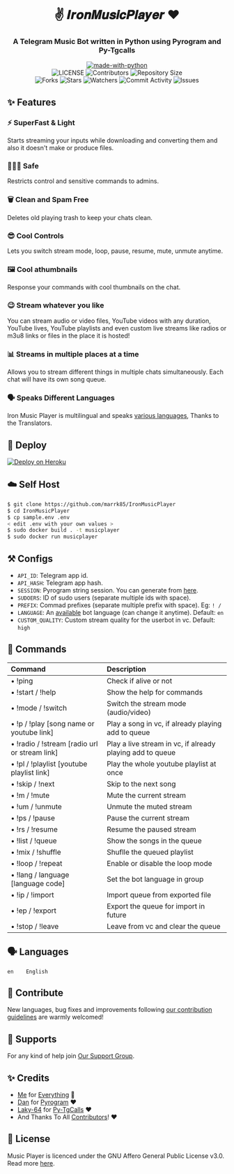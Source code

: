 <h1 align= center><b>✌️ 𝑰𝒓𝒐𝒏𝑴𝒖𝒔𝒊𝒄𝑷𝒍𝒂𝒚𝒆𝒓 ❤</b></h1>
<h3 align = center> A Telegram Music Bot written in Python using Pyrogram and Py-Tgcalls </h3>

<p align="center">
<a href="https://python.org"><img src="http://forthebadge.com/images/badges/made-with-python.svg" alt="made-with-python"></a>
<br>
    <img src="https://img.shields.io/github/license/marrk85/IronMusicPlayer?style=for-the-badge" alt="LICENSE">
    <img src="https://img.shields.io/github/contributors/marrk85/IronMusicPlayer?style=for-the-badge" alt="Contributors">
    <img src="https://img.shields.io/github/repo-size/marrk85/IronMusicPlayer?style=for-the-badge" alt="Repository Size"> <br>
    <img src="https://img.shields.io/github/forks/marrk85/IronMusicPlayer?style=for-the-badge" alt="Forks">
    <img src="https://img.shields.io/github/stars/marrk85/IronMusicPlayer?style=for-the-badge" alt="Stars">
    <img src="https://img.shields.io/github/watchers/marrk85/IronMusicPlayer?style=for-the-badge" alt="Watchers">
    <img src="https://img.shields.io/github/commit-activity/w/marrk85/IronMusicPlayer?style=for-the-badge" alt="Commit Activity">
    <img src="https://img.shields.io/github/issues/marrk855/IronMusicPlayer?style=for-the-badge" alt="Issues">
</p>

## ✨ <a name="features"></a>Features

### ⚡️ SuperFast & Light

Starts streaming your inputs while downloading and converting them and also it doesn't make or produce files.

### 👮🏻‍♀️ Safe

Restricts control and sensitive commands to admins.

### 🗑 Clean and Spam Free

Deletes old playing trash to keep your chats clean.

### 😎 Cool Controls

Lets you switch stream mode, loop, pause, resume, mute, unmute anytime.

### 🖼 Cool athumbnails

Response your commands with cool thumbnails on the chat.

### 😉 Stream whatever you like

You can stream audio or video files, YouTube videos with any duration, YouTube lives, YouTube playlists and even custom live streams like radios or m3u8 links or files in the place it is hosted!

### 📊 Streams in multiple places at a time

Allows you to stream different things in multiple chats simultaneously. Each chat will have its own song queue.

### 🗣 Speaks Different Languages

Iron Music Player is multilingual and speaks [various languages](#languages),
Thanks to the Translators.

## 🚀 <a name="deploy"></a>Deploy

[![Deploy on Heroku](https://www.herokucdn.com/deploy/button.svg)](https://heroku.com/deploy?template=https://github.com/johncarter371/IronMusicPlayer)

## ☁️ <a name="self_host"></a>Self Host

```bash
$ git clone https://github.com/marrk85/IronMusicPlayer
$ cd IronMusicPlayer
$ cp sample.env .env
< edit .env with your own values >
$ sudo docker build . -t musicplayer
$ sudo docker run musicplayer
```

## ⚒ <a name="configs"></a>Configs

- `API_ID`: Telegram app id.
- `API_HASH`: Telegram app hash.
- `SESSION`: Pyrogram string session. You can generate from [here](https://telegram.me/MarrkStringBot).
- `SUDOERS`: ID of sudo users (separate multiple ids with space).
- `PREFIX`: Commad prefixes (separate multiple prefix with space). Eg: `! /`
- `LANGUAGE`: An [available](#languages) bot language (can change it anytime). Default: `en`
- `CUSTOM_QUALITY`: Custom stream quality for the userbot in vc. Default: `high`

## 📄 <a name="commands"></a>Commands

Command | Description
:--- | :---
• !ping | Check if alive or not
• !start / !help | Show the help for commands
• !mode / !switch | Switch the stream mode (audio/video)
• !p / !play [song name or youtube link] | Play a song in vc, if already playing add to queue
• !radio / !stream [radio url or stream link] | Play a live stream in vc, if already playing add to queue
• !pl / !playlist [youtube playlist link] | Play the whole youtube playlist at once
• !skip / !next | Skip to the next song
• !m / !mute | Mute the current stream
• !um / !unmute | Unmute the muted stream
• !ps / !pause | Pause the current stream
• !rs / !resume | Resume the paused stream
• !list / !queue | Show the songs in the queue
• !mix / !shuffle | Shuflle the queued playlist
• !loop / !repeat | Enable or disable the loop mode
• !lang / language [language code] | Set the bot language in group
• !ip / !import | Import queue from exported file
• !ep / !export | Export the queue for import in future
• !stop / !leave | Leave from vc and clear the queue

## 🗣 <a name="languages"></a>Languages

```text
en    English
```

## 💜 <a name="contribute"></a>Contribute

New languages, bug fixes and improvements following
[our contribution guidelines](./CONTRIBUTING.md) are warmly welcomed!

## 🛫 <a name="supports"></a>Supports

For any kind of help join [Our Support Group](https://telegram.me/marrkmusic).

## ✨ <a name="credits"></a>Credits

- [Me](https://github.com/AnonymousBoy1025) for [Everything](https://github.com/marrk85/IronMusicPlayer) 😬
- [Dan](https://github.com/delivrance) for [Pyrogram](https://github.com/pyrogram/pyrogram) ❤️
- [Laky-64](https://github.com/Laky-64) for [Py-TgCalls](https://github.com/pytgcalls/pytgcalls) ❤️
- And Thanks To All [Contributors](https://github.com/marrk85/IronMusicPlayer/graphs/contributors)! ❤️

## 📃 <a name="license"></a>License

Music Player is licenced under the GNU Affero General Public License v3.0.
Read more [here](./LICENSE).
